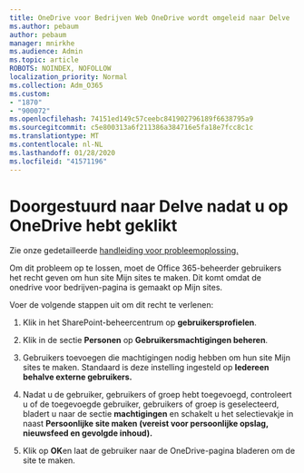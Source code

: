 ```yaml
---
title: OneDrive voor Bedrijven Web OneDrive wordt omgeleid naar Delve
ms.author: pebaum
author: pebaum
manager: mnirkhe
ms.audience: Admin
ms.topic: article
ROBOTS: NOINDEX, NOFOLLOW
localization_priority: Normal
ms.collection: Adm_O365
ms.custom:
- "1870"
- "900072"
ms.openlocfilehash: 74151ed149c57ceebc841902796189f6638795a9
ms.sourcegitcommit: c5e800313a6f211386a384716e5fa18e7fcc8c1c
ms.translationtype: MT
ms.contentlocale: nl-NL
ms.lasthandoff: 01/28/2020
ms.locfileid: "41571196"
---
```

# <a name="redirected-to-delve-after-you-click-onedrive"></a>Doorgestuurd naar Delve nadat u op OneDrive hebt geklikt

Zie onze gedetailleerde [handleiding voor probleemoplossing.](https://docs.microsoft.com/sharepoint/support/sites/troubleshooting-guide-for-sites-stopped-at-provisioning)

Om dit probleem op te lossen, moet de Office 365-beheerder gebruikers het recht geven om hun site Mijn sites te maken. Dit komt omdat de onedrive voor bedrijven-pagina is gemaakt op Mijn sites.

Voer de volgende stappen uit om dit recht te verlenen:

1. Klik in het SharePoint-beheercentrum op **gebruikersprofielen**.

2. Klik in de sectie **Personen** op **Gebruikersmachtigingen beheren**.

3. Gebruikers toevoegen die machtigingen nodig hebben om hun site Mijn sites te maken. Standaard is deze instelling ingesteld op **Iedereen behalve externe gebruikers.**

4. Nadat u de gebruiker, gebruikers of groep hebt toegevoegd, controleert u of de toegevoegde gebruiker, gebruikers of groep is geselecteerd, bladert u naar de sectie **machtigingen** en schakelt u het selectievakje in naast **Persoonlijke site maken (vereist voor persoonlijke opslag, nieuwsfeed en gevolgde inhoud).**

5. Klik op **OK**en laat de gebruiker naar de OneDrive-pagina bladeren om de site te maken.
